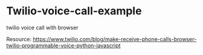 # Twilio-voice-call-example
twilio voice call with browser 

Resource: https://www.twilio.com/blog/make-receive-phone-calls-browser-twilio-programmable-voice-python-javascript
